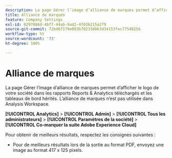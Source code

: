 ```yaml
---
description: La page Gérer l’image d’alliance de marques permet d’afficher le logo de votre société dans les rapports téléchargés.
title: Alliance de marques
feature: Company Settings
exl-id: 0297086d-4bff-44ab-9ad2-4f036215a2f9
source-git-commit: 72bd67179e003b70233d863d34153fec77548256
workflow-type: ht
source-wordcount: '73'
ht-degree: 100%

---
```


# Alliance de marques

La page Gérer l’image d’alliance de marques permet d’afficher le logo de votre société dans les rapports Reports &amp; Analytics téléchargés et les tableaux de bord hérités. L’alliance de marques n’est pas utilisée dans Analysis Workspace.

**[!UICONTROL Analytics]** > **[!UICONTROL Admin]** > **[!UICONTROL Tous les administrateurs]** > **[!UICONTROL Paramètres de la société]** > **[!UICONTROL Co-marquer la suite Adobe Experience Cloud]**

Pour obtenir de meilleurs résultats, respectez les consignes suivantes :

* Pour de meilleurs résultats lors de la sortie au format PDF, envoyez une image au format 417 x 125 pixels.
